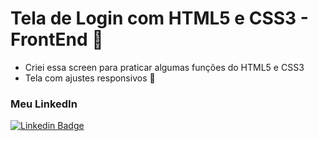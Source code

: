 # Tela de Login com HTML5 e CSS3 - FrontEnd 🚀

* Criei essa screen para praticar algumas funções do HTML5 e CSS3
* Tela com ajustes responsivos 🎨


### Meu LinkedIn
[![Linkedin Badge](https://img.shields.io/badge/-LinkedIn-blue?style=flat-square&logo=Linkedin&logoColor=white&link=https://www.linkedin.com/in/gabrielst03/)](https://www.linkedin.com/in/gabrielst03/)
